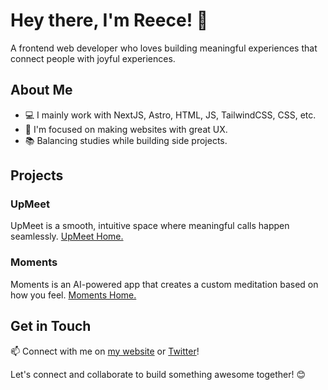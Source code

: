 # Hey there, I'm Reece! 👋

A frontend web developer who loves building meaningful experiences that connect people with joyful experiences.

## About Me
- 💻 I mainly work with NextJS, Astro, HTML, JS, TailwindCSS, CSS, etc.
- 🌱 I'm focused on making websites with great UX.
- 📚 Balancing studies while building side projects.

## Projects
### UpMeet
UpMeet is a smooth, intuitive space where meaningful calls happen seamlessly. [UpMeet Home.](https://upmeet.me)

### Moments
Moments is an AI-powered app that creates a custom meditation based on how you feel. [Moments Home.](https://trymoments.app)

## Get in Touch
📫 Connect with me on [my website](https://reeceatkinson.com/) or [Twitter](https://twitter.com/reece_dev)!

Let's connect and collaborate to build something awesome together! 😊

